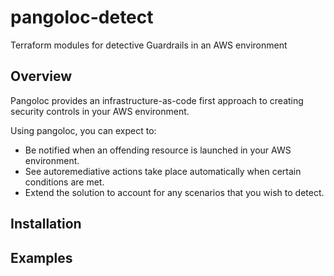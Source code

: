 # pangoloc-detect
Terraform modules for detective Guardrails in an AWS environment

## Overview
Pangoloc provides an infrastructure-as-code first approach to creating security controls in your AWS environment. 

Using pangoloc, you can expect to:
* Be notified when an offending resource is launched in your AWS environment.
* See autoremediative actions take place automatically when certain conditions are met.
* Extend the solution to account for any scenarios that you wish to detect.

## Installation

## Examples
